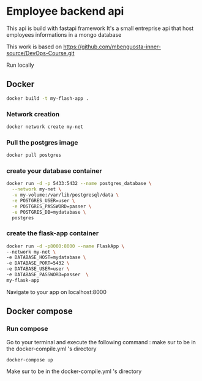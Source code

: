 # Employee backend api 
  
  This api is build with fastapi framework
  It's a small entreprise api that host employees informations in a mongo database
  
  This work is based on https://github.com/mbenguosta-inner-source/DevOps-Course.git
  
  Run locally
  ## Docker
  ```sh
docker build -t my-flash-app .
```
### Network creation
```sh
docker network create my-net
```
### Pull the postgres image
```sh
docker pull postgres
```

### create your database container
```sh
docker run -d -p 5433:5432 --name postgres_database \
  --network my-net \
  -v my-volume:/var/lib/postgresql/data \
  -e POSTGRES_USER=user \
  -e POSTGRES_PASSWORD=passer \
  -e POSTGRES_DB=mydatabase \
  postgres
```

### create the flask-app container
```sh
docker run -d -p8000:8000 --name FlaskApp \
--network my-net \
-e DATABASE_HOST=mydatabase \
-e DATABASE_PORT=5432 \ 
-e DATABASE_USER=user \
-e DATABASE_PASSWORD=passer  \
my-flask-app
```

Navigate to your app on localhost:8000 

## Docker compose
### Run compose

Go to your terminal and execute the following command : make sur to be in the docker-compile.yml 's directory

```sh
docker-compose up 
```
Make sur to be in the docker-compile.yml 's directory
